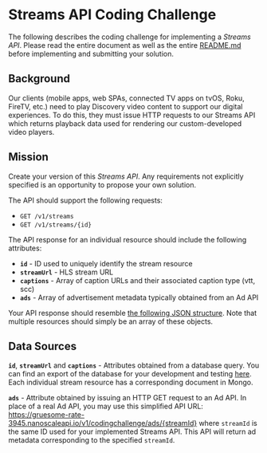 # Streams API Coding Challenge
The following describes the coding challenge for implementing a *Streams API*.  Please read the entire document as well as the entire [README.md](/README.md) before implementing and submitting your solution.

## Background
Our clients (mobile apps, web SPAs, connected TV apps on tvOS, Roku, FireTV, etc.) need to play Discovery video content to support our digital experiences.  To do this, they must issue HTTP requests to our Streams API which returns playback data used for rendering our custom-developed video players.

## Mission
Create your version of this *Streams API*.  Any requirements not explicitly specified is an opportunity to propose your own solution.

The API should support the following requests:
- `GET /v1/streams`
- `GET /v1/streams/{id}`

The API response for an individual resource should include the following attributes:
- **`id`** - ID used to uniquely identify the stream resource
- **`streamUrl`** - HLS stream URL
- **`captions`** - Array of caption URLs and their associated caption type (vtt, scc)
- **`ads`** - Array of advertisement metadata typically obtained from an Ad API

Your API response should resemble [the following JSON structure](/data/sample-api-response-with-ads.json). Note that multiple resources should simply be an array of these objects.

## Data Sources
**`id`**, **`streamUrl`** and **`captions`** - Attributes obtained from a database query.  You can find an export of the database for your development and testing [here](/data/streams-mongoexport.json).  Each individual stream resource has a corresponding document in Mongo.

**`ads`** - Attribute obtained by issuing an HTTP GET request to an Ad API.  In place of a real Ad API, you may use this simplified API URL: https://gruesome-rate-3945.nanoscaleapi.io/v1/codingchallenge/ads/{streamId} where `streamId` is the same ID used for your implemented Streams API.  This API will return ad metadata corresponding to the specified `streamId`.
